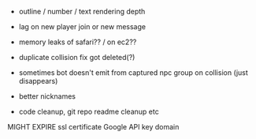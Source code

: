 - outline / number / text rendering depth
- lag on new player join or new message

- memory leaks of safari?? / on ec2??

- duplicate collision fix got deleted(?)
- sometimes bot doesn't emit from captured npc group on collision (just disappears)

- better nicknames

- code cleanup, git repo readme cleanup etc

MIGHT EXPIRE
ssl certificate
Google API key
domain